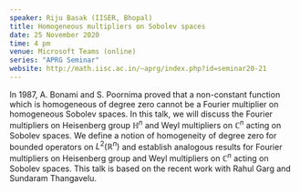 ```yaml
---
speaker: Riju Basak (IISER, Bhopal)
title: Homogeneous multipliers on Sobolev spaces
date: 25 November 2020
time: 4 pm
venue: Microsoft Teams (online)
series: "APRG Seminar"
website: http://math.iisc.ac.in/~aprg/index.php?id=seminar20-21
---
```


In 1987, A. Bonami and S. Poornima proved that a non-constant
function which is homogeneous of degree zero cannot be a Fourier
multiplier on homogeneous Sobolev spaces. In this talk, we will
discuss the Fourier multipliers on Heisenberg group $\mathbb{H}^n$
and Weyl multipliers on $\mathbb{C}^n$ acting on Sobolev spaces.
We define a notion of homogeneity of degree zero for bounded operators
on $L^{2}(\mathbb{R}^n)$ and establish analogous results for Fourier
multipliers on Heisenberg group and Weyl multipliers on $\mathbb{C}^n$
acting on Sobolev spaces. This talk is based on the recent work with
Rahul Garg and Sundaram Thangavelu.
